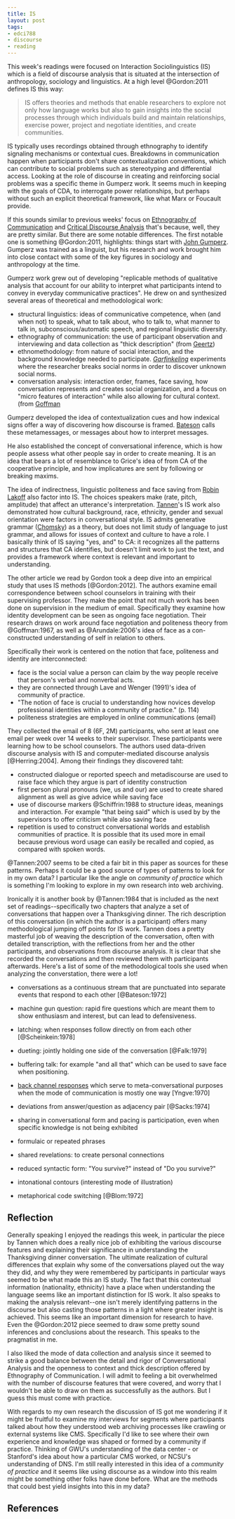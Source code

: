 ```yaml
---
title: IS
layout: post
tags:
- edci788
- discourse
- reading
---
```



This week's readings were focused on Interaction Sociolinguistics (IS) which is
a field of discourse analysis that is situated at the intersection of
anthropology, sociology and linguistics. At a high level @Gordon:2011 defines IS
this way:

> IS offers theories and methods that enable researchers to explore not only 
> how language works but also to gain insights into the social processes 
> through which individuals build and maintain relationships, exercise power, 
> project and negotiate identities, and create communities.

IS typically uses recordings obtained through ethnography to identify signaling
mechanisms or contextual cues. Breakdowns in communication happen when
participants don't share contextualization conventions, which can contribute to
social problems such as stereotyping and differential access. Looking at the
role of discourse in creating and reinforcing social problems was a specific 
theme in Gumperz work. It seems much in keeping with the goals of CDA, to
interrogate power relationships, but perhaps without such an explicit
theoretical framework, like what Marx or Foucault provide.

If this sounds similar to previous
weeks' focus on [Ethnography of
Communication](https://inkdroid.org/2017/02/12/ec/) and [Critical Discourse
Analysis](https://inkdroid.org/2017/03/08/cda/) that's because, well, they are
pretty similar. But there are some notable differences. The first notable one is
something @Gordon:2011, highlights: things start with
[John Gumperz](https://en.wikipedia.org/wiki/John_J._Gumperz). Gumperz was
trained as a linguist, but his research and work brought him into close contact
with some of the key figures in sociology and anthropology at the time.

Gumperz work grew out of developing "replicable methods of qualitative analysis
that account for our ability to interpret what participants intend to convey in
everyday communicative practices". He drew on and synthesized several areas of
theoretical and methodological work:

* structural linguistics: ideas of communicative competence, when (and when 
  not) to speak, what to talk about, who to talk to, what manner to talk in,
  subconscious/automatic speech, and regional linguistic diversity.
* ethnography of communication: the use of participant observation and 
  interviewing and data collection as "thick description" (from
  [Geertz](https://en.wikipedia.org/wiki/Clifford_Geertz))
* ethnomethodology: from nature of social interaction, and the background
  knowledge needed to participate.  [*Garfinkeling*](https://en.wikipedia.org/wiki/Harold_Garfinkel) experiments where the researcher breaks social norms in 
  order to discover unknown social norms. 
* conversation analysis: interaction order, frames, face saving, how
  conversation represents and creates social organization, and a focus on 
  "micro features of interaction" while also allowing for cultural context.
  (from [Goffman](https://en.wikipedia.org/wiki/Erving_Goffman)

Gumperz developed the idea of contextualization cues and how indexical signs
offer a way of discovering how discourse is framed.
[Bateson](https://en.wikipedia.org/wiki/Gregory_Bateson) calls these
metamessages, or messages about how to interpret messages.

He also established the concept of conversational inference, which is how 
people assess what other people say in order to create meaning.
It is an idea that bears a lot of resemblance to Grice's idea of from CA of 
the cooperative principle, and how implicatures are sent by following or 
breaking maxims. 

The idea of indirectness, linguistic politeness and face saving from [Robin
Lakoff](https://en.wikipedia.org/wiki/Robin_Lakoff) also factor into IS. The
choices speakers make (rate, pitch, amplitude) that affect an utterance's
interpretation. [Tannen](https://en.wikipedia.org/wiki/Deborah_Tannen)'s IS work
also demonstrated how cultural background, race, ethnicity, gender and sexual
orientation were factors in conversational style. IS admits generative grammar
([Chomsky](https://en.wikipedia.org/wiki/Noam_Chomsky)) as a theory, but does 
not limit study of language to just grammar, and allows for issues of context 
and culture to have a role. I basically think of IS saying "yes, and" to CA: it
recognizes all the patterns and structures that CA identifies, but doesn't limit
work to just the text, and provides a framework where context is relevant and
important to understanding.

The other article we read by Gordon took a deep dive into an empirical study
that uses IS methods [@Gordon:2012]. The authors examine email correspondence 
between school counselors in training with their supervising professor. They
make the point that not much work has been done on supervision in the medium 
of email. Specifically they examine how identity development can be seen as 
ongoing face negotiation. Their research draws on work around face negotiation 
and politeness theory from @Goffman:1967, as well as @Arundale:2006's idea of
face as a con-constructed understanding of self in relation to others.

Specifically their work is centered on the notion that face, politeness and 
identity are interconnected:

* face is the social value a person can claim by the way people receive that
  person's verbal and nonverbal acts.
* they are connected through Lave and Wenger (1991)'s idea of community of
  practice.
* "The notion of face is crucial to understanding how novices develop 
  professional identities within a community of practice." (p. 114)
* politeness strategies are employed in online communications (email)

They collected the email of 8 (6F, 2M) participants, who sent at least one email
per week over 14 weeks to their supervisor. These participants were learning how
to be school counselors. The authors used data-driven discourse analysis with 
IS and computer-mediated discourse analysis [@Herring:2004]. Among their
findings they discovered taht:

- constructed dialogue or reported speech and metadiscourse are used to raise 
  face which they argue is part of identity construction
- first person plural pronouns (we, us and our) are used to create shared 
  alignment as well as give advice while saving face
- use of discourse markers @Schiffrin:1988 to structure ideas, meanings and
  interaction. For example "that being said" which is used by by the
  supervisors to offer criticism while also saving face
- repetition is used to construct conversational worlds and establish
  communities of practice. It is possible that its used more in email because
  previous word usage can easily be recalled and copied, as compared with 
  spoken words.

@Tannen:2007 seems to be cited a fair bit in this paper as sources for
these patterns. Perhaps it could be a good source of types of patterns to look
for in my own data? I particular like the angle on *community of practice* which
is something I'm looking to explore in my own research into web archiving.

Ironically it is another book by @Tannen:1984 that is included as the next set
of readings--specifically two chapters that analyze a set of conversations that
happen over a Thanksgiving dinner. The rich description of this conversation (in
which the author is a participant) offers many methodological jumping off 
points for IS work. Tannen does a pretty masterful job of weaving the
description of the conversation, often with detailed transcription, with the
reflections from her and the other participants, and observations from discourse
analysis. It is clear that she recorded the conversations and then reviewed them
with participants afterwards. Here's a list of some of the methodological tools
she used when analyzing the converstation, there were a lot!

* conversations as a continuous stream that are punctuated into separate events 
  that respond to each other [@Bateson:1972]

* machine gun question: rapid fire questions which are meant them to show 
  enthusiasm and interest, but can lead to defensiveness.

* latching: when responses follow directly on from each other [@Scheinkein:1978]

* dueting: jointly holding one side of the conversation [@Falk:1979]

* buffering talk: for example "and all that" which can be used to save face when
  positioning.

* [back channel responses](https://en.wikipedia.org/wiki/Backchannel_(linguistics)) which serve to meta-conversational purposes when the mode of communication is mostly one way [Yngve:1970]

* deviations from answer/question as adjacency pair [@Sacks:1974]

* sharing in conversational form and pacing is participation, even when 
  specific knowledge is not being exhibited

* formulaic or repeated phrases

* shared revelations: to create personal connections

* reduced syntactic form: "You survive?" instead of "Do you survive?"

* intonational contours (interesting mode of illustration)

* metaphorical code switching [@Blom:1972]

## Reflection
 
Generally speaking I enjoyed the readings this week, in particular the piece by
Tannen which does a really nice job of exhibiting the various discourse features
and explaining their significance in understanding the Thanksgiving dinner
conversation. The ultimate realization of cultural differences that explain why
some of the conversations played out the way they did, and why they were
remembered by participants in particular ways seemed to be what made this an IS
study. The fact that this contextual information (nationality, ethnicity) have a
place when understanding the language seems like an important distinction for IS
work. It also speaks to making the analysis relevant--one isn't merely
identifying patterns in the discourse but also casting those patterns in a light
where greater insight is achieved. This seems like an important dimension for
research to have. Even the @Gordon:2012 piece seemed to draw some pretty sound
inferences and conclusions about the research. This speaks to the pragmatist in
me.

I also liked the mode of data collection and analysis since it seemed to strike
a good balance between the detail and rigor of Conversational Analysis and the
openness to context and thick description offered by Ethnography of
Communication. I will admit to feeling a bit overwhelmed with the number of
discourse features that were covered, and worry that I wouldn't be able to draw
on them as successfully as the authors. But I guess this must come with
practice.

With regards to my own research the discussion of IS got me wondering if it might be fruitful to examine my interviews for segments where participants
talked about how they understood web archiving processes like crawling or 
external systems like CMS. Specifically I'd like to see where their own 
experience and knowledge was shaped or formed by a community if practice.
Thinking of GWU's understanding of the data center - or Stanford's idea about 
how a particular CMS worked, or NCSU's understanding of DNS. I'm still really
interested in this idea of a *community of practice* and it seems like using
discourse as a window into this realm might be something other folks have done
before. What are the methods that could best yield insights into this in my
data?

## References
